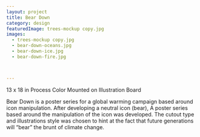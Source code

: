 ```yaml
---
layout: project
title: Bear Down
category: design
featuredImage: trees-mockup copy.jpg
images:
  - trees-mockup copy.jpg
  - bear-down-oceans.jpg
  - bear-down-ice.jpg
  - bear-down-fire.jpg



---
```

13 x 18 in
Process Color
Mounted on Illustration Board

Bear Down is a poster series for a global warming campaign based around icon manipulation. After developing a neutral icon (bear), A poster series based around the manipulation of the icon was developed. The cutout type and illustrations style was chosen to hint at the fact that future generations will “bear” the brunt of climate change.
